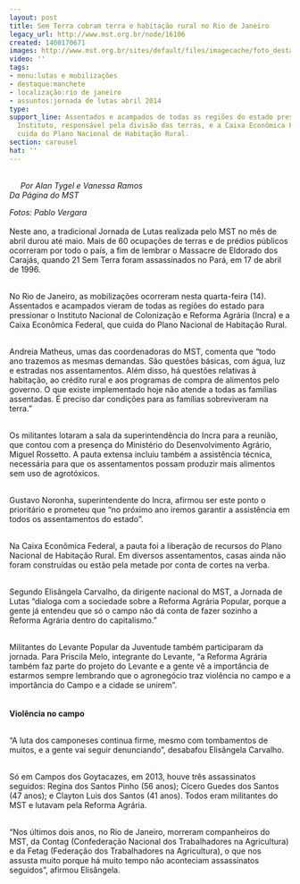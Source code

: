 ```yaml
---
layout: post
title: Sem Terra cobram terra e habitação rural no Rio de Janeiro
legacy_url: http://www.mst.org.br/node/16106
created: 1400170671
images: http://www.mst.org.br/sites/default/files/imagecache/foto_destaque/MSTIncra_PabloVergara.jpg
video: ''
tags:
- menu:lutas e mobilizações
- destaque:manchete
- localização:rio de janeiro
- assuntos:jornada de lutas abril 2014
type: 
support_line: Assentados e acampados de todas as regiões do estado pressionaram o
  Instituto, responsável pela divisão das terras, e a Caixa Econômica Federal, que
  cuida do Plano Nacional de Habitação Rural.
section: carousel
hat: ''
---
```

<p><em><img style="margin: 10px; float: left;" src="http://www.mst.org.br/sites/default/files/MSTIncra_PabloVergara.jpg" alt=""><br></em><em>Por Alan Tygel e Vanessa Ramos<br>Da Página do MST</em></p><p><em>Fotos: Pablo Vergara<br></em><br>Neste ano, a tradicional Jornada de Lutas realizada pelo MST no mês de abril durou até maio. Mais de 60 ocupações de terras e de prédios públicos ocorreram por todo o país, a fim de lembrar o Massacre de Eldorado dos Carajás, quando 21 Sem Terra foram assassinados no Pará, em 17 de abril de 1996.</p><p><br>No Rio de Janeiro, as mobilizações ocorreram nesta quarta-feira (14). Assentados e acampados vieram de todas as regiões do estado para pressionar o Instituto Nacional de Colonização e Reforma Agrária (Incra) e a Caixa Econômica Federal, que cuida do Plano Nacional de Habitação Rural.&nbsp;</p><p><br>Andreia Matheus, umas das coordenadoras do MST, comenta que “todo ano trazemos as mesmas demandas. São questões básicas, com água, luz e estradas nos assentamentos. Além disso, há questões relativas à habitação, ao crédito rural e aos programas de compra de alimentos pelo governo. O que existe implementado hoje não atende a todas as famílias assentadas. É preciso dar condições para as famílias sobreviveram na terra.”</p><p><br>Os militantes lotaram a sala da superintendência do Incra para a reunião, que contou com a presença do Ministério do Desenvolvimento Agrário, Miguel Rossetto. A pauta extensa incluiu também a assistência técnica, necessária para que os assentamentos possam produzir mais alimentos sem uso de agrotóxicos.</p><p><br>Gustavo Noronha, superintendente do Incra, afirmou ser este ponto o prioritário e prometeu que “no próximo ano iremos garantir a assistência em todos os assentamentos do estado”.</p><p><br>Na Caixa Econômica Federal, a pauta foi a liberação de recursos do Plano Nacional de Habitação Rural. Em diversos assentamentos, casas ainda não foram construídas ou estão pela metade por conta de cortes na verba.</p><p><br>Segundo Elisângela Carvalho, da dirigente nacional do MST, a Jornada de Lutas “dialoga com a sociedade sobre a Reforma Agrária Popular, porque a gente já entendeu que só o campo não dá conta de fazer sozinho a Reforma Agrária dentro do capitalismo.”</p><p><br>Militantes do Levante Popular da Juventude também participaram da jornada. Para Priscila Melo, integrante do Levante, “a Reforma Agrária também faz parte do projeto do Levante e a gente vê a importância de estarmos sempre lembrando que o agronegócio traz violência no campo e a importância do Campo e a cidade se unirem”.</p><p><img style="margin: 10px;" src="http://www.mst.org.br/sites/default/files/MST_PabloVergara.jpg" alt=""><br><strong>Violência no campo</strong></p><p><br>“A luta dos camponeses continua firme, mesmo com tombamentos de muitos, e a gente vai seguir denunciando”, desabafou Elisângela Carvalho.&nbsp;</p><p><br>Só em Campos dos Goytacazes, em 2013, houve três assassinatos seguidos: Regina dos Santos Pinho (56 anos); Cícero Guedes dos Santos (47 anos); e Clayton Luis dos Santos (41 anos). Todos eram militantes do MST e lutavam pela Reforma Agrária.</p><p><br>“Nos últimos dois anos, no Rio de Janeiro, morreram companheiros do MST, da Contag (Confederação Nacional dos Trabalhadores na Agricultura) e da Fetag (Federação dos Trabalhadores na Agricultura), o que nos assusta muito porque há muito tempo não aconteciam assassinatos seguidos”, afirmou Elisângela.&nbsp;</p><div>&nbsp;</div><div>&nbsp;</div>
